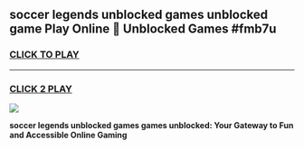 
## soccer legends unblocked games unblocked game Play Online 👋 Unblocked Games #fmb7u
<h3>
<a href="https://premium.freeplayer.one?title=soccer_legends_unblocked_games&ref=21F">CLICK TO PLAY</a></h3>
<hr>

<h3>
<a href="https://premium.freeplayer.one?title=soccer_legends_unblocked_games&ref=21F">CLICK 2 PLAY</a>
  
</h3>

<a href="https://premium.freeplayer.one?title=soccer_legends_unblocked_games&ref=21F/"><img src="https://clearcache.store/games.png"></a>


**soccer legends unblocked games games unblocked: Your Gateway to Fun and Accessible Online Gaming**
